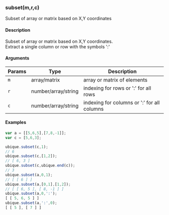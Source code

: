 ### subset(m,r,c)

Subset of array or matrix based on X,Y coordinates


#### Description

Subset of array or matrix based on X,Y coordinates.  
Extract a single column or row with the symbols ':'  



#### Arguments

|Params|Type|Description
|---------|----|-----------
|`m` | array/matrix | array or matrix of elements
|`r` | number/array/string | indexing for rows or ':' for all rows
|`c` | number/array/string | indexing for columns or ':' for all columns


#### Examples

```js
var a = [[5,6,5],[7,8,-1]];
var c = [5,6,3];

ubique.subset(c,1);
// 6
ubique.subset(c,[1,2]);
// [ 6, 3 ]
ubique.subset(c,ubique.end(c));
// 3
ubique.subset(a,0,1);
// [ [ 6 ] ]
ubique.subset(a,[0,1],[1,2]);
// [ [ 6, 5 ], [ 8, -1 ] ]
ubique.subset(a,0,':');
[ [ 5, 6, 5 ] ]
ubique.subset(a,':',0);
[ [ 5 ], [ 7 ] ]
```

